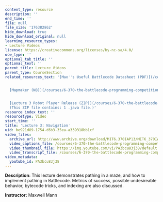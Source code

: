 ```yaml
---
content_type: resource
description: ''
end_time: ''
file: null
file_size: '176382862'
hide_download: true
hide_download_original: null
learning_resource_types:
- Lecture Videos
license: https://creativecommons.org/licenses/by-nc-sa/4.0/
ocw_type: ''
optional_tab_title: ''
optional_text: ''
parent_title: Lecture Videos
parent_type: CourseSection
related_resources_text: '[Max''s Useful Battlecode Datasheet (PDF)](/courses/6-370-the-battlecode-programming-competition-january-iap-2013/resources/mit6_370iap13_btlecde_dsht)


  [Mapmaker (NB)](/courses/6-370-the-battlecode-programming-competition-january-iap-2013/resources/mapmaker)


  [Lecture 3 Robot Player Release (ZIP)](/courses/6-370-the-battlecode-programming-competition-january-iap-2013/resources/lec3robotplayer)
  (This ZIP file contains: 1 .java file.)'
resource_index_text: ''
resourcetype: Video
start_time: ''
title: 'Lecture 3: Navigation'
uid: be921d89-1754-d6b3-35ea-a339318bb1cf
video_files:
  archive_url: http://www.archive.org/download/MIT6.370IAP13/MIT6_370IAP13_lec3_ipod.mp4
  video_captions_file: /courses/6-370-the-battlecode-programming-competition-january-iap-2013/ef0dbc37b11a5e439696aa25f79fd031_PA3bcu83j38.vtt
  video_thumbnail_file: https://img.youtube.com/vi/PA3bcu83j38/default.jpg
  video_transcript_file: /courses/6-370-the-battlecode-programming-competition-january-iap-2013/7b358207b5f63aa7e4424cd7717558ca_PA3bcu83j38.pdf
video_metadata:
  youtube_id: PA3bcu83j38
---
```


**Description:** This lecture demonstrates pathing in a maze, and how to implement pathing in Battlecode. Metrics of success, possible undesireable behavior, bytecode tricks, and indexing are also discussed.

**Instructor:** Maxwell Mann


